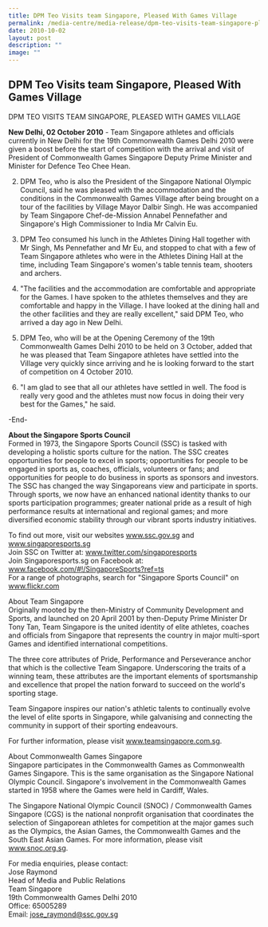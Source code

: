 ```yaml
---
title: DPM Teo Visits team Singapore, Pleased With Games Village
permalink: /media-centre/media-release/dpm-teo-visits-team-singapore-pleased-with-games-village/
date: 2010-10-02
layout: post
description: ""
image: ""
---
```

## **DPM Teo Visits team Singapore, Pleased With Games Village**

DPM TEO VISITS TEAM SINGAPORE, PLEASED WITH GAMES VILLAGE

**New Delhi, 02 October 2010** - Team Singapore athletes and officials currently in New Delhi for the 19th Commonwealth Games Delhi 2010 were given a boost before the start of competition with the arrival and visit of President of Commonwealth Games Singapore Deputy Prime Minister and Minister for Defence Teo Chee Hean.

2. DPM Teo, who is also the President of the Singapore National Olympic Council, said he was pleased with the accommodation and the conditions in the Commonwealth Games Village after being brought on a tour of the facilities by Village Mayor Dalbir Singh. He was accompanied by Team Singapore Chef-de-Mission Annabel Pennefather and Singapore's High Commissioner to India Mr Calvin Eu.

3. DPM Teo consumed his lunch in the Athletes Dining Hall together with Mr Singh, Ms Pennefather and Mr Eu, and stopped to chat with a few of Team Singapore athletes who were in the Athletes Dining Hall at the time, including Team Singapore's women's table tennis team, shooters and archers.

4. "The facilities and the accommodation are comfortable and appropriate for the Games. I have spoken to the athletes themselves and they are comfortable and happy in the Village. I have looked at the dining hall and the other facilities and they are really excellent," said DPM Teo, who arrived a day ago in New Delhi.

5. DPM Teo, who will be at the Opening Ceremony of the 19th Commonwealth Games Delhi 2010 to be held on 3 October, added that he was pleased that Team Singapore athletes have settled into the Village very quickly since arriving and he is looking forward to the start of competition on 4 October 2010.

6. "I am glad to see that all our athletes have settled in well. The food is really very good and the athletes must now focus in doing their very best for the Games," he said.

-End-

**About the Singapore Sports Council**
<br>
Formed in 1973, the Singapore Sports Council (SSC) is tasked with developing a holistic sports culture for the nation. The SSC creates opportunities for people to excel in sports; opportunities for people to be engaged in sports as, coaches, officials, volunteers or fans; and opportunities for people to do business in sports as sponsors and investors. The SSC has changed the way Singaporeans view and participate in sports. Through sports, we now have an enhanced national identity thanks to our sports participation programmes; greater national pride as a result of high performance results at international and regional games; and more diversified economic stability through our vibrant sports industry initiatives.

To find out more, visit our websites www.ssc.gov.sg and www.singaporesports.sg
<br>
Join SSC on Twitter at: www.twitter.com/singaporesports
<br>
Join Singaporesports.sg on Facebook at: www.facebook.com/#!/SingaporeSports?ref=ts
<br>
For a range of photographs, search for "Singapore Sports Council" on www.flickr.com

About Team Singapore
<br>
Originally mooted by the then-Ministry of Community Development and Sports, and launched on 20 April 2001 by then-Deputy Prime Minister Dr Tony Tan, Team Singapore is the united identity of elite athletes, coaches and officials from Singapore that represents the country in major multi-sport Games and identified international competitions.

The three core attributes of Pride, Performance and Perseverance anchor that which is the collective Team Singapore. Underscoring the traits of a winning team, these attributes are the important elements of sportsmanship and excellence that propel the nation forward to succeed on the world's sporting stage.

Team Singapore inspires our nation's athletic talents to continually evolve the level of elite sports in Singapore, while galvanising and connecting the community in support of their sporting endeavours.

For further information, please visit www.teamsingapore.com.sg.

About Commonwealth Games Singapore
<br>
Singapore participates in the Commonwealth Games as Commonwealth Games Singapore. This is the same organisation as the Singapore National Olympic Council. Singapore's involvement in the Commonwealth Games started in 1958 where the Games were held in Cardiff, Wales.

The Singapore National Olympic Council (SNOC) / Commonwealth Games Singapore (CGS) is the national nonprofit organisation that coordinates the selection of Singaporean athletes for competition at the major games such as the Olympics, the Asian Games, the Commonwealth Games and the South East Asian Games. For more information, please visit www.snoc.org.sg.

For media enquiries, please contact:
<br>Jose Raymond
<br>Head of Media and Public Relations
<br>Team Singapore
<br>19th Commonwealth Games Delhi 2010
<br>Office: 65005289
<br>Email: jose_raymond@ssc.gov.sg